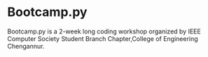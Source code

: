 # Bootcamp.py
Bootcamp.py is a 2-week long coding workshop organized by IEEE Computer Society Student Branch Chapter,College of Engineering Chengannur.
